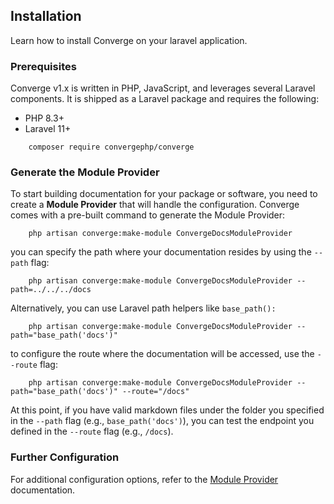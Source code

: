 ## Installation

Learn how to install Converge on your laravel application.

### Prerequisites

Converge v1.x is written in PHP, JavaScript, and leverages several Laravel components. It is shipped as a Laravel package and requires the following:

- PHP 8.3+
- Laravel 11+

```shell
    composer require convergephp/converge
```
### Generate the Module Provider

To start building documentation for your package or software, you need to create a **Module Provider** that will handle the configuration. Converge comes with a pre-built command to generate the Module Provider:

```shell
    php artisan converge:make-module ConvergeDocsModuleProvider
```

you can specify the path where your documentation resides by using the ``--path`` flag:

```shell
    php artisan converge:make-module ConvergeDocsModuleProvider --path=../../../docs
```

Alternatively, you can use Laravel path helpers like ``base_path():``

```shell
    php artisan converge:make-module ConvergeDocsModuleProvider --path="base_path('docs')"
```

to configure the route where the documentation will be accessed, use the ``--route`` flag:

```shell
    php artisan converge:make-module ConvergeDocsModuleProvider --path="base_path('docs')" --route="/docs"
``` 

At this point, if you have valid markdown files under the folder you specified in the ``--path`` flag (e.g., ``base_path('docs')``), you can test the endpoint you defined in the ``--route`` flag (e.g., ``/docs``).

### Further Configuration

For additional configuration options, refer to the [Module Provider](modules/module-provider) documentation.


